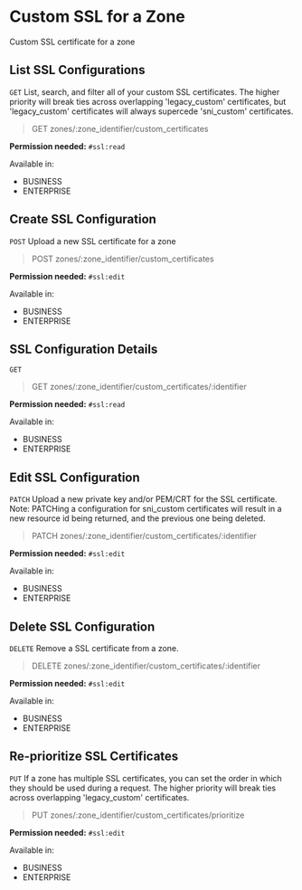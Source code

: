 # Custom SSL for a Zone

Custom SSL certificate for a zone

## List SSL Configurations

`GET` List, search, and filter all of your custom SSL certificates. The higher priority will break ties across overlapping 'legacy_custom' certificates, but 'legacy_custom' certificates will always supercede 'sni_custom' certificates.

> GET zones/:zone_identifier/custom_certificates

**Permission needed:** `#ssl:read`

Available in:

* BUSINESS
* ENTERPRISE


## Create SSL Configuration

`POST` Upload a new SSL certificate for a zone

> POST zones/:zone_identifier/custom_certificates

**Permission needed:** `#ssl:edit`

Available in:

* BUSINESS
* ENTERPRISE


## SSL Configuration Details

`GET` 

> GET zones/:zone_identifier/custom_certificates/:identifier

**Permission needed:** `#ssl:read`

Available in:

* BUSINESS
* ENTERPRISE


## Edit SSL Configuration

`PATCH` Upload a new private key and/or PEM/CRT for the SSL certificate. Note: PATCHing a configuration for sni_custom certificates will result in a new resource id being returned, and the previous one being deleted.

> PATCH zones/:zone_identifier/custom_certificates/:identifier

**Permission needed:** `#ssl:edit`

Available in:

* BUSINESS
* ENTERPRISE


## Delete SSL Configuration

`DELETE` Remove a SSL certificate from a zone.

> DELETE zones/:zone_identifier/custom_certificates/:identifier

**Permission needed:** `#ssl:edit`

Available in:

* BUSINESS
* ENTERPRISE


## Re-prioritize SSL Certificates

`PUT` If a zone has multiple SSL certificates, you can set the order in which they should be used during a request. The higher priority will break ties across overlapping 'legacy_custom' certificates.

> PUT zones/:zone_identifier/custom_certificates/prioritize

**Permission needed:** `#ssl:edit`

Available in:

* BUSINESS
* ENTERPRISE


